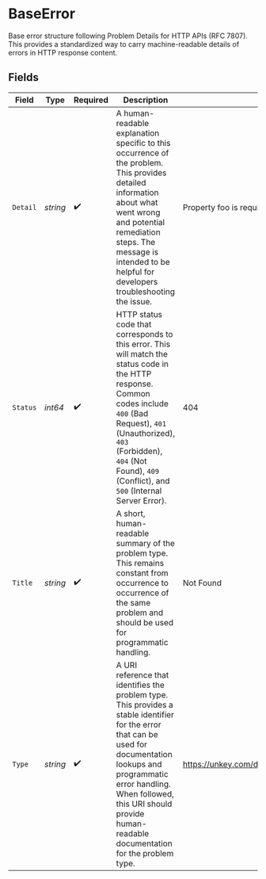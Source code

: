 # BaseError

Base error structure following Problem Details for HTTP APIs (RFC 7807). This provides a standardized way to carry machine-readable details of errors in HTTP response content.


## Fields

| Field                                                                                                                                                                                                                                                                   | Type                                                                                                                                                                                                                                                                    | Required                                                                                                                                                                                                                                                                | Description                                                                                                                                                                                                                                                             | Example                                                                                                                                                                                                                                                                 |
| ----------------------------------------------------------------------------------------------------------------------------------------------------------------------------------------------------------------------------------------------------------------------- | ----------------------------------------------------------------------------------------------------------------------------------------------------------------------------------------------------------------------------------------------------------------------- | ----------------------------------------------------------------------------------------------------------------------------------------------------------------------------------------------------------------------------------------------------------------------- | ----------------------------------------------------------------------------------------------------------------------------------------------------------------------------------------------------------------------------------------------------------------------- | ----------------------------------------------------------------------------------------------------------------------------------------------------------------------------------------------------------------------------------------------------------------------- |
| `Detail`                                                                                                                                                                                                                                                                | *string*                                                                                                                                                                                                                                                                | :heavy_check_mark:                                                                                                                                                                                                                                                      | A human-readable explanation specific to this occurrence of the problem. This provides detailed information about what went wrong and potential remediation steps. The message is intended to be helpful for developers troubleshooting the issue.                      | Property foo is required but is missing.                                                                                                                                                                                                                                |
| `Status`                                                                                                                                                                                                                                                                | *int64*                                                                                                                                                                                                                                                                 | :heavy_check_mark:                                                                                                                                                                                                                                                      | HTTP status code that corresponds to this error. This will match the status code in the HTTP response. Common codes include `400` (Bad Request), `401` (Unauthorized), `403` (Forbidden), `404` (Not Found), `409` (Conflict), and `500` (Internal Server Error).       | 404                                                                                                                                                                                                                                                                     |
| `Title`                                                                                                                                                                                                                                                                 | *string*                                                                                                                                                                                                                                                                | :heavy_check_mark:                                                                                                                                                                                                                                                      | A short, human-readable summary of the problem type. This remains constant from occurrence to occurrence of the same problem and should be used for programmatic handling.                                                                                              | Not Found                                                                                                                                                                                                                                                               |
| `Type`                                                                                                                                                                                                                                                                  | *string*                                                                                                                                                                                                                                                                | :heavy_check_mark:                                                                                                                                                                                                                                                      | A URI reference that identifies the problem type. This provides a stable identifier for the error that can be used for documentation lookups and programmatic error handling. When followed, this URI should provide human-readable documentation for the problem type. | https://unkey.com/docs/errors/unkey/resource/not_found                                                                                                                                                                                                                  |